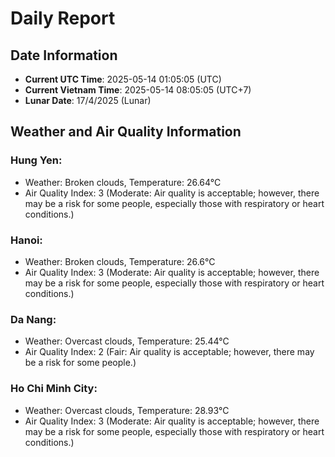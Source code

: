 # Daily Report
## Date Information
- **Current UTC Time**: 2025-05-14 01:05:05 (UTC)
- **Current Vietnam Time**: 2025-05-14 08:05:05 (UTC+7)
- **Lunar Date**: 17/4/2025 (Lunar)

## Weather and Air Quality Information

### Hung Yen:
- Weather: Broken clouds, Temperature: 26.64°C
- Air Quality Index: 3 (Moderate: Air quality is acceptable; however, there may be a risk for some people, especially those with respiratory or heart conditions.)

### Hanoi:
- Weather: Broken clouds, Temperature: 26.6°C
- Air Quality Index: 3 (Moderate: Air quality is acceptable; however, there may be a risk for some people, especially those with respiratory or heart conditions.)

### Da Nang:
- Weather: Overcast clouds, Temperature: 25.44°C
- Air Quality Index: 2 (Fair: Air quality is acceptable; however, there may be a risk for some people.)

### Ho Chi Minh City:
- Weather: Overcast clouds, Temperature: 28.93°C
- Air Quality Index: 3 (Moderate: Air quality is acceptable; however, there may be a risk for some people, especially those with respiratory or heart conditions.)
